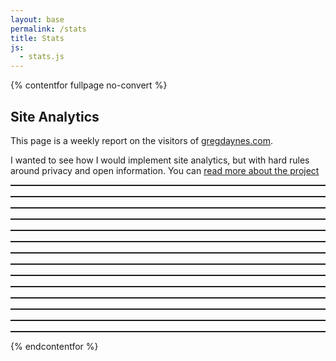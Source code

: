 ```yaml
---
layout: base
permalink: /stats
title: Stats
js:
  - stats.js
---
```

{% contentfor fullpage no-convert %}

<style>
    stats-display {
        --analytics-bar-color: dodgerblue;

        display: grid;
        gap: 1rem;
        grid-template-rows: min-content;
        grid-template-columns: repeat(auto-fit, minmax(250px, 1fr));
        font-family: sans-serif;

        > * {
            border: 1px solid;
        }

        > *:first-child {
            grid-column: 1/-1;
        }
    }
</style>

## Site Analytics

This page is a weekly report on the visitors of [gregdaynes.com](//gregdaynes.com). 

I wanted to see how I would implement site analytics, but with hard rules around privacy and open information. You can [read more about the project](https://gregdaynes.com/post/2025/06/16/stats-and-reporting.html)


<stats-display data-url="https://analytics.app.gregdaynes.com/report">
	<date-header></date-header>
	<unique-visitors></unique-visitors>
	<total-visits></total-visits>
	<total-pageviews></total-pageviews>
	<pages-per-visit></pages-per-visit>
	<bounce-rate></bounce-rate>
	<session-duration></session-duration>
	<entry-page></entry-page>
	<exit-page></exit-page>
	<session-countries></session-countries>
	<session-regions></session-regions>
	<tech-os></tech-os>
	<tech-browser></tech-browser>
	<tech-device></tech-type>
</stats-display>


{% endcontentfor %}
